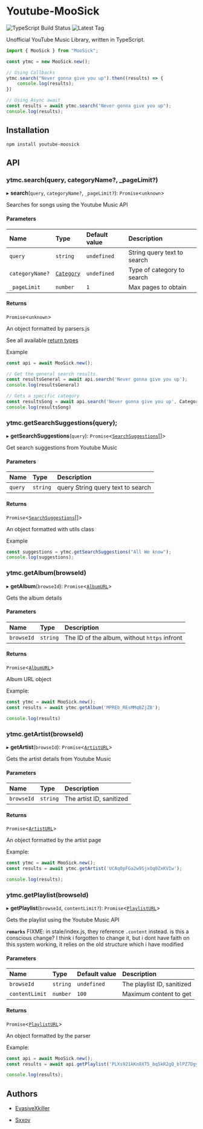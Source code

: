 # Youtube-MooSick

<img alt="TypeScript Build Status" src="https://img.shields.io/github/workflow/status/EvasiveXkiller/youtube-moosick/tscBuild">
<img alt="Latest Tag" src="https://img.shields.io/github/v/tag/EvasiveXkiller/youtube-moosick?label=Latest">

Unofficial YouTube Music Library, written in TypeScript.

```typescript
import { MooSick } from "MooSick";

const ytmc = new MooSick.new();

// Using Callbacks
ytmc.search("Never gonna give you up").then((results) => {
	console.log(results);
})

// Using Async await 
const results = await ytmc.search("Never gonna give you up");
console.log(results);
```
## Installation
```shell
npm install youtube-moosick
```

## API
### ytmc.search(query, categoryName?, _pageLimit?)

▸ **search**(`query`, `categoryName?`, `_pageLimit?`): `Promise`<`unknown`\>

Searches for songs using the Youtube Music API

#### Parameters

| Name | Type | Default value | Description |
| :------ | :------ | :------ | :------ |
| `query` | `string` | `undefined` | String query text to search |
| `categoryName?` | [`Category`](./docs/enums/enums.Category.md) | `undefined` | Type of category to search |
| `_pageLimit` | `number` | `1` | Max pages to obtain |

#### Returns

`Promise`<`unknown`\>

An object formatted by parsers.js

See all available [return types](./docs/modules/resources_resultTypes.md)

Example
```typescript
const api = await MooSick.new();

// Get the general search results.
const resultsGeneral = await api.search('Never gonna give you up');
console.log(resultsGeneral)

// Gets a specific category
const resultsSong = await api.search('Never gonna give you up', Category.SONG);
console.log(resultsSong)
```

### ytmc.getSearchSuggestions(query);

▸ **getSearchSuggestions**(`query`): `Promise`<[`SearchSuggestions`](resources_resultTypes.SearchSuggestions.md)[]\>

Get search suggestions from Youtube Music

#### Parameters

| Name | Type | Description |
| :------ | :------ | :------ |
| `query` | `string` | query String query text to search |

#### Returns

`Promise`<[`SearchSuggestions`](resources_resultTypes.SearchSuggestions.md)[]\>

An object formatted with utils class

Example
```typescript
const suggestions = ytmc.getSearchSuggestions("All We know");
console.log(suggestions);
```

### ytmc.getAlbum(browseId)

▸ **getAlbum**(`browseId`): `Promise`<[`AlbumURL`](resources_resultTypes.AlbumURL.md)\>

Gets the album details

#### Parameters

| Name | Type | Description |
| :------ | :------ | :------ |
| `browseId` | `string` | The ID of the album, without `https` infront |

#### Returns

`Promise`<[`AlbumURL`](resources_resultTypes.AlbumURL.md)\>

Album URL object

Example:
```typescript
const ytmc = await MooSick.new();
const results = await ytmc.getAlbum('MPREb_REsMMqBZjZB');

console.log(results)
```

### ytmc.getArtist(browseId)

▸ **getArtist**(`browseId`): `Promise`<[`ArtistURL`](resources_resultTypes.ArtistURL.md)\>

Gets the artist details from Youtube Music

#### Parameters

| Name | Type | Description |
| :------ | :------ | :------ |
| `browseId` | `string` | The artist ID, sanitized |

#### Returns

`Promise`<[`ArtistURL`](resources_resultTypes.ArtistURL.md)\>

An object formatted by the artist page

Example:
```typescript
const ytmc = await MooSick.new();
const results = await ytmc.getArtist('UCAq0pFGa2w9SjxOq0ZxKVIw');

console.log(results);
```

### ytmc.getPlaylist(browseId)

▸ **getPlaylist**(`browseId`, `contentLimit?`): `Promise`<[`PlaylistURL`](resources_resultTypes.PlaylistURL.md)\>

Gets the playlist using the Youtube Music API

**`remarks`**
FIXME: in stale/index.js, they reference `.content` instead. is this a conscious change?
I think i forgotten to change it, but i dont have faith on this system working,
it relies on the old structure which i have modified

#### Parameters

| Name | Type | Default value | Description |
| :------ | :------ | :------ | :------ |
| `browseId` | `string` | `undefined` | The playlist ID, sanitized |
| `contentLimit` | `number` | `100` | Maximum content to get |

#### Returns

`Promise`<[`PlaylistURL`](resources_resultTypes.PlaylistURL.md)\>

An object formatted by the parser

Example:
```typescript
const api = await MooSick.new();
const results = await api.getPlaylist('PLXs921kKn8XT5_bq5kR2gQ_blPZ7DgyS1');

console.log(results);
```

## Authors
- [EvasiveXkiller](https://github.com/EvasiveXkiller)

- [Sxxov](https://github.com/Sxxov)